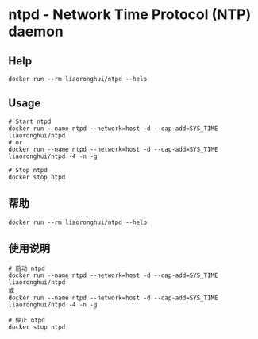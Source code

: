 # ntpd - Network Time Protocol (NTP) daemon

## Help

```shell
docker run --rm liaoronghui/ntpd --help
```

## Usage

```shell
# Start ntpd
docker run --name ntpd --network=host -d --cap-add=SYS_TIME liaoronghui/ntpd
# or
docker run --name ntpd --network=host -d --cap-add=SYS_TIME liaoronghui/ntpd -4 -n -g

# Stop ntpd
docker stop ntpd
```

## 帮助

```shell
docker run --rm liaoronghui/ntpd --help
```

## 使用说明

```shell
# 启动 ntpd
docker run --name ntpd --network=host -d --cap-add=SYS_TIME liaoronghui/ntpd
或
docker run --name ntpd --network=host -d --cap-add=SYS_TIME liaoronghui/ntpd -4 -n -g

# 停止 ntpd
docker stop ntpd
```
